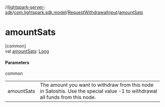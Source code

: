 //[lightspark-server-sdk](../../../index.md)/[com.lightspark.sdk.model](../index.md)/[RequestWithdrawalInput](index.md)/[amountSats](amount-sats.md)

# amountSats

[common]\
val [amountSats](amount-sats.md): [Long](https://kotlinlang.org/api/latest/jvm/stdlib/kotlin/-long/index.html)

#### Parameters

common

| | |
|---|---|
| amountSats | The amount you want to withdraw from this node in Satoshis. Use the special value -1 to withdrawal all funds from this node. |
